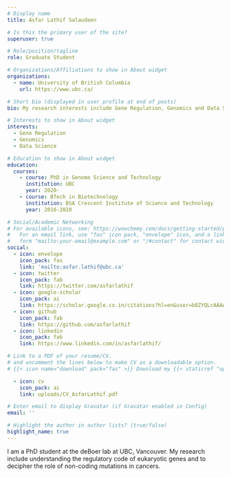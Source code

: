 ```yaml
---
# Display name
title: Asfar Lathif Salaudeen

# Is this the primary user of the site?
superuser: true

# Role/position/tagline
role: Graduate Student

# Organizations/Affiliations to show in About widget
organizations:
  - name: University of British Columbia
    url: https://www.ubc.ca/

# Short bio (displayed in user profile at end of posts)
bio: My research interests include Gene Regulation, Genomics and Data Science.

# Interests to show in About widget
interests:
  - Gene Regulation
  - Genomics
  - Data Science

# Education to show in About widget
education:
  courses:
    - course: PhD in Genome Science and Technology
      institution: UBC
      year: 2020-
    - course: BTech in Biotechnology
      institution: BSA Crescent Institute of Science and Technology
      year: 2016-2020

# Social/Academic Networking
# For available icons, see: https://wowchemy.com/docs/getting-started/page-builder/#icons
#   For an email link, use "fas" icon pack, "envelope" icon, and a link in the
#   form "mailto:your-email@example.com" or "/#contact" for contact widget.
social:
  - icon: envelope
    icon_pack: fas
    link: 'mailto:asfar.lathif@ubc.ca'
  - icon: twitter
    icon_pack: fab
    link: https://twitter.com/asfarlathif
  - icon: google-scholar
    icon_pack: ai
    link: https://scholar.google.co.in/citations?hl=en&user=b8ZYQLcAAAAJ
  - icon: github
    icon_pack: fab
    link: https://github.com/asfarlathif
  - icon: linkedin
    icon_pack: fab
    link: https://www.linkedin.com/in/asfarlathif/

# Link to a PDF of your resume/CV.
# and uncomment the lines below to make CV as a downloadable option.
# {{< icon name="download" pack="fas" >}} Download my {{< staticref "uploads/demo_resume.pdf" "newtab" >}}resumé{{< /staticref >}}.

  - icon: cv
    icon_pack: ai
    link: uploads/CV_AsfarLathif.pdf

# Enter email to display Gravatar (if Gravatar enabled in Config)
email: ''

# Highlight the author in author lists? (true/false)
highlight_name: true
---
```


I am a PhD student at the deBoer lab at UBC, Vancouver. My research include understanding the regulatory code of eukaryotic genes and to decipher the role of non-coding mutations in cancers.



